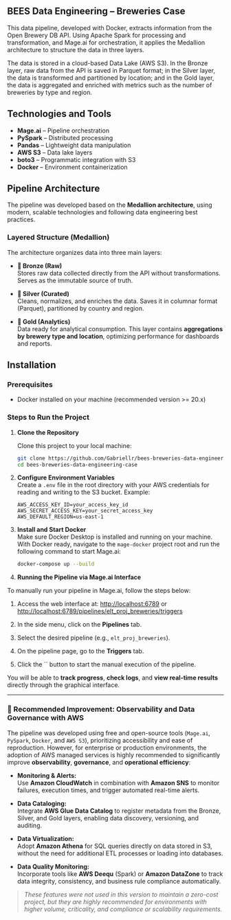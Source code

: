 ## BEES Data Engineering – Breweries Case

This data pipeline, developed with Docker, extracts information from the Open Brewery DB API. Using Apache Spark for processing and transformation, and Mage.ai for orchestration, it applies the Medallion architecture to structure the data in three layers.

The data is stored in a cloud-based Data Lake (AWS S3). In the Bronze layer, raw data from the API is saved in Parquet format; in the Silver layer, the data is transformed and partitioned by location; and in the Gold layer, the data is aggregated and enriched with metrics such as the number of breweries by type and region.

## Technologies and Tools

- **Mage.ai** – Pipeline orchestration
- **PySpark** – Distributed processing
- **Pandas** – Lightweight data manipulation
- **AWS S3** – Data lake layers
- **boto3** – Programmatic integration with S3
- **Docker** – Environment containerization

## Pipeline Architecture

The pipeline was developed based on the **Medallion architecture**, using modern, scalable technologies and following data engineering best practices.

### Layered Structure (Medallion)

The architecture organizes data into three main layers:

- **🔹 Bronze (Raw)**\
  Stores raw data collected directly from the API without transformations. Serves as the immutable source of truth.

- **🔸 Silver (Curated)**\
  Cleans, normalizes, and enriches the data. Saves it in columnar format (Parquet), partitioned by country and region.

- **🥇 Gold (Analytics)**\
  Data ready for analytical consumption. This layer contains **aggregations by brewery type and location**, optimizing performance for dashboards and reports.



## Installation

### Prerequisites

- Docker installed on your machine (recommended version >= 20.x)

### Steps to Run the Project

1. **Clone the Repository**

   Clone this project to your local machine:

   ```bash
   git clone https://github.com/Gabriellr/bees-breweries-data-engineering-case.git
   cd bees-breweries-data-engineering-case
   ```

2. **Configure Environment Variables**\
   Create a `.env` file in the root directory with your AWS credentials for reading and writing to the S3 bucket. Example:

   ```env
   AWS_ACCESS_KEY_ID=your_access_key_id
   AWS_SECRET_ACCESS_KEY=your_secret_access_key
   AWS_DEFAULT_REGION=us-east-1
   ```

3. **Install and Start Docker**\
   Make sure Docker Desktop is installed and running on your machine.\
   With Docker ready, navigate to the `mage-docker` project root and run the following command to start Mage.ai:

   ```bash
   docker-compose up --build
   ```

4. **Running the Pipeline via Mage.ai Interface**

To manually run your pipeline in Mage.ai, follow the steps below:

1. Access the web interface at: [http://localhost:6789](http://localhost:6789) or [http://localhost:6789/pipelines/elt\_proj\_breweries/triggers](http://localhost:6789/pipelines/elt_proj_breweries/triggers)

2. In the side menu, click on the **Pipelines** tab.

3. Select the desired pipeline (e.g., `elt_proj_breweries`).

4. On the pipeline page, go to the **Triggers** tab.

5. Click the \`\` button to start the manual execution of the pipeline.

You will be able to **track progress**, **check logs**, and **view real-time results** directly through the graphical interface.

---

### 🚀 Recommended Improvement: Observability and Data Governance with AWS

The pipeline was developed using free and open-source tools (`Mage.ai`, `PySpark`, `Docker`, and `AWS S3`), prioritizing accessibility and ease of reproduction. However, for enterprise or production environments, the adoption of AWS managed services is highly recommended to significantly improve **observability**, **governance**, and **operational efficiency**:

- **Monitoring & Alerts:**\
  Use **Amazon CloudWatch** in combination with **Amazon SNS** to monitor failures, execution times, and trigger automated real-time alerts.

- **Data Cataloging:**\
  Integrate **AWS Glue Data Catalog** to register metadata from the Bronze, Silver, and Gold layers, enabling data discovery, versioning, and auditing.

- **Data Virtualization:**\
  Adopt **Amazon Athena** for SQL queries directly on data stored in S3, without the need for additional ETL processes or loading into databases.

- **Data Quality Monitoring:**\
  Incorporate tools like **AWS Deequ** (Spark) or **Amazon DataZone** to track data integrity, consistency, and business rule compliance automatically.

> *These features were not used in this version to maintain a zero-cost project, but they are highly recommended for environments with higher volume, criticality, and compliance or scalability requirements.*

